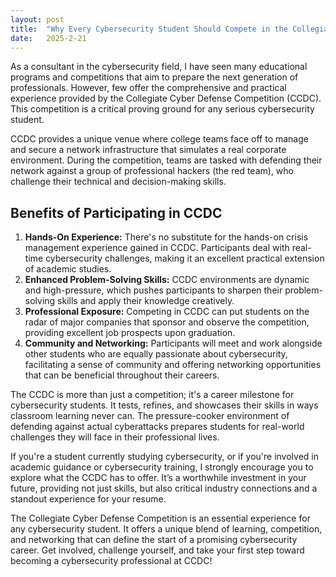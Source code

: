 ```yaml
---
layout: post
title:  "Why Every Cybersecurity Student Should Compete in the Collegiate Cyber Defense Competition (CCDC)"
date:   2025-2-21
---
```


<p class="intro"><span class="dropcap">A</span>s a consultant in the cybersecurity field, I have seen many educational programs and competitions that aim to prepare the next generation of professionals. However, few offer the comprehensive and practical experience provided by the Collegiate Cyber Defense Competition (CCDC). This competition is a critical proving ground for any serious cybersecurity student.

CCDC provides a unique venue where college teams face off to manage and secure a network infrastructure that simulates a real corporate environment. During the competition, teams are tasked with defending their network against a group of professional hackers (the red team), who challenge their technical and decision-making skills.

## Benefits of Participating in CCDC
1. **Hands-On Experience:** There's no substitute for the hands-on crisis management experience gained in CCDC. Participants deal with real-time cybersecurity challenges, making it an excellent practical extension of academic studies.
2. **Enhanced Problem-Solving Skills:** CCDC environments are dynamic and high-pressure, which pushes participants to sharpen their problem-solving skills and apply their knowledge creatively.
3. **Professional Exposure:** Competing in CCDC can put students on the radar of major companies that sponsor and observe the competition, providing excellent job prospects upon graduation.
4. **Community and Networking:** Participants will meet and work alongside other students who are equally passionate about cybersecurity, facilitating a sense of community and offering networking opportunities that can be beneficial throughout their careers.

The CCDC is more than just a competition; it's a career milestone for cybersecurity students. It tests, refines, and showcases their skills in ways classroom learning never can. The pressure-cooker environment of defending against actual cyberattacks prepares students for real-world challenges they will face in their professional lives.

If you're a student currently studying cybersecurity, or if you're involved in academic guidance or cybersecurity training, I strongly encourage you to explore what the CCDC has to offer. It’s a worthwhile investment in your future, providing not just skills, but also critical industry connections and a standout experience for your resume.

The Collegiate Cyber Defense Competition is an essential experience for any cybersecurity student. It offers a unique blend of learning, competition, and networking that can define the start of a promising cybersecurity career. Get involved, challenge yourself, and take your first step toward becoming a cybersecurity professional at CCDC!
